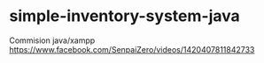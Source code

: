 # simple-inventory-system-java
Commision java/xampp
https://www.facebook.com/SenpaiZero/videos/1420407811842733
